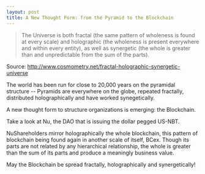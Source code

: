 ```yaml
---
layout: post
title: A New Thought Form: from the Pyramid to the Blockchain
---
```


> The Universe is both fractal (the same pattern of wholeness is found at every scale) and holographic (the wholeness is present everywhere and within every entity), as well as synergetic (the whole is greater than and unpredictable from the sum of the parts). 

Source: http://www.cosmometry.net/fractal-holographic-synergetic-universe 

The world has been run for close to 20,000 years on the pyramidal structure -- Pyramids are everywhere on the globe, repeated fractally, distributed holographically and have worked synegetically.

A new thought form to structure organizations is emerging: the Blockchain.

Take a look at Nu, the DAO that is issuing the dollar pegged US-NBT. 

NuShareholders mirror holographically the whole blockchain, this pattern of blockchain being found again in another scale of itself, BCex. Though its parts are not related by any hierarchical relationship, the whole is greater than the sum of its parts and produce a meaningly business value.


May the Blockchain be spread fractally, holographically and synergetically!

